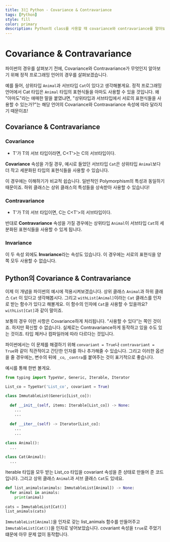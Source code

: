 ```yaml
---
title: 3)📘 Python - Covariance & Contravariance
tags: [Python]
style: fill
color: primary
description: Python의 class를 사용할 때 covariance와 contravariance를 알아보자
---
```


# Covariance & Contravariance

파이썬의 경우를 살펴보기 전에, Covariance와 Contravariance가 무엇인지 알아보기 위해 정적 프로그래밍 언어의 경우를 살펴보겠습니다.

예를 들어, 상위타입 `Animal`과 서브타입 `Cat`이 있다고 생각해볼게요. 정적 프로그래밍 언어에서 Cat 타입은 `Animal` 타입의 표현식들을 아마도 사용할 수 있을 것입니다. 왜 "아마도"라는 애매한 말을 붙였냐면, "상위타입과 서브타입에서 서로의 표현식들을 사용할 수 있는가?"는 해당 언어의 Covariance와 Contravariance 속성에 따라 달라지기 때문이죠!



## Covariance & Contravariance

### Covariance

- T'가 T의 서브 타입이라면, C<T'>는 C<T>의 서브타입이다. 

**Covariance** 속성을 가질 경우, 예시로 들었던 서브타입 `Cat`은 상위타입 `Animal`보다 더 작고 세분화된 타입의 표현식들을 사용할 수 있습니다. 

이 경우에는 이해하기가 비교적 쉽습니다. 일반적인 Polymorphism의 특성과 동일하기 때문이죠. 하위 클래스는 상위 클래스의 특성들을 상속받아 사용할 수 있습니다!

### Contravariance

- T'가 T의 서브 타입이면, C<T>는 C<T'>의 서브타입이다.

반대로 **Contravariance** 속성을 가질 경우에는 상위타입 `Animal`이 서브타입 `Cat`의 세분화된 표현식들을 사용할 수 있게 됩니다.

### Invariance

이 두 속성 외에도 **Invariance**라는 속성도 있습니다. 이 경우에는 서로의 표현식을 양 쪽 모두 사용할 수 없습니다.



## Python의 Covariance & Contravariance

이제 이 개념을 파이썬의 예시에 적용시켜보겠습니다. 상위 클래스 `Animal`과 하위 클래스 `Cat` 이 있다고 생각해봅시다. 그리고 `withList[Animal]`이라는 `Cat` 클래스를 인자로 받는 함수가 있다고 해볼게요. 이 함수의 인자에 `Cat`을 사용할 수 있을까요? `withList[Cat]`과 같이 말이죠.

보통의 경우 이런 사항은 Covariance하게 처리됩니다. "사용할 수 있다"는 쪽인 것이죠. 하지만 확신할 수 없습니다. 실제로는 Contravariance하게 동작하고 있을 수도 있는 것이죠. 타입 체커나 컴파일러에 따라 다르다는 것입니다.

파이썬에서는 이 문제를 해결하기 위해 `convariant = True`나 `contravariant = True`와 같이 직관적이고 간단한 인자를 하나 추가해줄 수 있습니다. 그리고 이러한 옵션을 줄 경우에는, 변수의 뒤에 `_co`, `_contra`를 붙여주는 것이 표기적으로 좋습니다.

예시를 통해 한번 볼게요.

~~~python
from typing import TypeVar, Generic, Iterable, Iterator

List_co = TypeVar('List_co', covariant = True)

class ImmutableList(Generic[List_co]):
  
  def __init__(self, items: Iterable[List_co]) -> None:
    ...
    ...
   
  def __iter__(self) -> Iterator[List_co]:
    ...
    ...
    
class Animal():
  ...
  
class Cat(Animal):
  ...
~~~

Iterable 타입을 모두 받는 List_co 타입을 covariant 속성을 준 상태로 만들어 준 코드입니다. 그리고 상위 클래스 `Animal`과 서브 클래스 `Cat`도 있네요.

~~~python
def list_animals(animals: ImmutableList[Animal]) -> None:
  for animal in animals:
    print(animal)
    
cats = ImmutableList[Cat()]
list_animals(cats)
~~~

`ImmutableList[Animal]`을 인자로 갖는 list_animals 함수를 만들어주고 `ImmutableList[Cat()]`을 인자로 넣어보았습니다. covariant 속성을 `true`로 주었기 떄문에 아무 문제 없이 동작합니다. 

